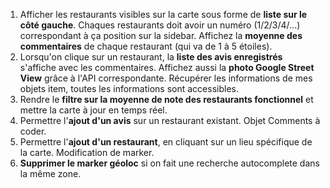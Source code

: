 1. Afficher les restaurants visibles sur la carte sous forme de **liste sur le côté gauche**.
Chaques restaurants doit avoir un numéro (1/2/3/4/...) correspondant à ça position sur la sidebar. 
Affichez la **moyenne des commentaires** de chaque restaurant (qui va de 1 à 5 étoiles).
2. Lorsqu'on clique sur un restaurant, la **liste des avis enregistrés** s'affiche avec les commentaires. 
Affichez aussi la **photo Google Street View** grâce à l'API correspondante.
Récupérer les informations de mes objets item, toutes les informations sont accessibles.
3. Rendre le **filtre sur la moyenne de note des restaurants fonctionnel** et mettre la carte à jour en temps réel. 
4. Permettre l'**ajout d'un avis** sur un restaurant existant.
Objet Comments à coder.
5. Permettre l'**ajout d'un restaurant**, en cliquant sur un lieu spécifique de la carte.
Modification de marker.
6. **Supprimer le marker géoloc** si on fait une recherche autocomplete dans la même zone.


<!-- //====== AJOUTER DES MARKERS
  function addMarker(position, map) {
    const marker = new google.maps.Marker({
      position,
      map,
      draggable: true
    })
  }
  map.addListener('click', function(event){
    addMarker(event.latLng, map)
  }) -->


<!--  dans nearbySearch passer contour de la fenêtre à la place d' item
utiliser un bouton pour supprimer et recharger les nouveaux items via getcenter ?

sidebar => google pogressif web app
this.itemNode = document.querySelector('.item--template').cloneNode(true);
var self = this;

self.itemNode.classList.remove('item--template');
self.itemNode.removeAttribute('hidden');
self.itemNode.querySelector('.item__name').textContent = self.name;
self.itemNode.querySelector('.item__adress').textContent = self.address;
self.itemNode.querySelector('.item__stars').textContent = self.rating;

filtre
-->
